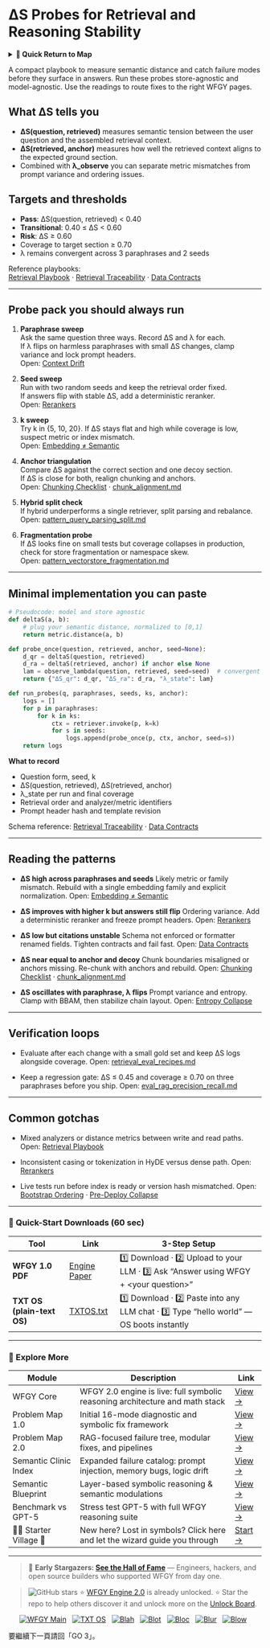 # ΔS Probes for Retrieval and Reasoning Stability

<details>
  <summary><strong>🧭 Quick Return to Map</strong></summary>

<br>

  > You are in a sub-page of **Retrieval**.  
  > To reorient, go back here:  
  >
  > - [**Retrieval** — information access and knowledge lookup](./README.md)  
  > - [**WFGY Global Fix Map** — main Emergency Room, 300+ structured fixes](../README.md)  
  > - [**WFGY Problem Map 1.0** — 16 reproducible failure modes](../../README.md)  
  >
  > Think of this page as a desk within a ward.  
  > If you need the full triage and all prescriptions, return to the Emergency Room lobby.
</details>


A compact playbook to measure semantic distance and catch failure modes before they surface in answers. Run these probes store-agnostic and model-agnostic. Use the readings to route fixes to the right WFGY pages.

## What ΔS tells you

- **ΔS(question, retrieved)** measures semantic tension between the user question and the assembled retrieval context.
- **ΔS(retrieved, anchor)** measures how well the retrieved context aligns to the expected ground section.
- Combined with **λ\_observe** you can separate metric mismatches from prompt variance and ordering issues.

## Targets and thresholds

- **Pass**: ΔS(question, retrieved) < 0.40  
- **Transitional**: 0.40 ≤ ΔS < 0.60  
- **Risk**: ΔS ≥ 0.60  
- Coverage to target section ≥ 0.70  
- λ remains convergent across 3 paraphrases and 2 seeds

Reference playbooks:  
[Retrieval Playbook](https://github.com/onestardao/WFGY/blob/main/ProblemMap/retrieval-playbook.md) ·
[Retrieval Traceability](https://github.com/onestardao/WFGY/blob/main/ProblemMap/retrieval-traceability.md) ·
[Data Contracts](https://github.com/onestardao/WFGY/blob/main/ProblemMap/data-contracts.md)

---

## Probe pack you should always run

1) **Paraphrase sweep**  
   Ask the same question three ways. Record ΔS and λ for each.  
   If λ flips on harmless paraphrases with small ΔS changes, clamp variance and lock prompt headers.  
   Open: [Context Drift](https://github.com/onestardao/WFGY/blob/main/ProblemMap/context-drift.md)

2) **Seed sweep**  
   Run with two random seeds and keep the retrieval order fixed.  
   If answers flip with stable ΔS, add a deterministic reranker.  
   Open: [Rerankers](https://github.com/onestardao/WFGY/blob/main/ProblemMap/rerankers.md)

3) **k sweep**  
   Try k in {5, 10, 20}. If ΔS stays flat and high while coverage is low, suspect metric or index mismatch.  
   Open: [Embedding ≠ Semantic](https://github.com/onestardao/WFGY/blob/main/ProblemMap/embedding-vs-semantic.md)

4) **Anchor triangulation**  
   Compare ΔS against the correct section and one decoy section.  
   If ΔS is close for both, realign chunking and anchors.  
   Open: [Chunking Checklist](https://github.com/onestardao/WFGY/blob/main/ProblemMap/chunking-checklist.md) ·
   [chunk_alignment.md](https://github.com/onestardao/WFGY/blob/main/ProblemMap/GlobalFixMap/Retrieval/chunk_alignment.md)

5) **Hybrid split check**  
   If hybrid underperforms a single retriever, split parsing and rebalance.  
   Open: [pattern_query_parsing_split.md](https://github.com/onestardao/WFGY/blob/main/ProblemMap/patterns/pattern_query_parsing_split.md)

6) **Fragmentation probe**  
   If ΔS looks fine on small tests but coverage collapses in production, check for store fragmentation or namespace skew.  
   Open: [pattern_vectorstore_fragmentation.md](https://github.com/onestardao/WFGY/blob/main/ProblemMap/patterns/pattern_vectorstore_fragmentation.md)

---

## Minimal implementation you can paste

```python
# Pseudocode: model and store agnostic
def deltaS(a, b):
    # plug your semantic distance, normalized to [0,1]
    return metric.distance(a, b)

def probe_once(question, retrieved, anchor, seed=None):
    d_qr = deltaS(question, retrieved)
    d_ra = deltaS(retrieved, anchor) if anchor else None
    lam = observe_lambda(question, retrieved, seed=seed)  # convergent | divergent
    return {"ΔS_qr": d_qr, "ΔS_ra": d_ra, "λ_state": lam}

def run_probes(q, paraphrases, seeds, ks, anchor):
    logs = []
    for p in paraphrases:
        for k in ks:
            ctx = retriever.invoke(p, k=k)
            for s in seeds:
                logs.append(probe_once(p, ctx, anchor, seed=s))
    return logs
````

**What to record**

* Question form, seed, k
* ΔS(question, retrieved), ΔS(retrieved, anchor)
* λ\_state per run and final coverage
* Retrieval order and analyzer/metric identifiers
* Prompt header hash and template revision

Schema reference:
[Retrieval Traceability](https://github.com/onestardao/WFGY/blob/main/ProblemMap/retrieval-traceability.md) ·
[Data Contracts](https://github.com/onestardao/WFGY/blob/main/ProblemMap/data-contracts.md)

---

## Reading the patterns

* **ΔS high across paraphrases and seeds**
  Likely metric or family mismatch. Rebuild with a single embedding family and explicit normalization.
  Open: [Embedding ≠ Semantic](https://github.com/onestardao/WFGY/blob/main/ProblemMap/embedding-vs-semantic.md)

* **ΔS improves with higher k but answers still flip**
  Ordering variance. Add a deterministic reranker and freeze prompt headers.
  Open: [Rerankers](https://github.com/onestardao/WFGY/blob/main/ProblemMap/rerankers.md)

* **ΔS low but citations unstable**
  Schema not enforced or formatter renamed fields. Tighten contracts and fail fast.
  Open: [Data Contracts](https://github.com/onestardao/WFGY/blob/main/ProblemMap/data-contracts.md)

* **ΔS near equal to anchor and decoy**
  Chunk boundaries misaligned or anchors missing. Re-chunk with anchors and rebuild.
  Open: [Chunking Checklist](https://github.com/onestardao/WFGY/blob/main/ProblemMap/chunking-checklist.md) ·
  [chunk\_alignment.md](https://github.com/onestardao/WFGY/blob/main/ProblemMap/GlobalFixMap/Retrieval/chunk_alignment.md)

* **ΔS oscillates with paraphrase, λ flips**
  Prompt variance and entropy. Clamp with BBAM, then stabilize chain layout.
  Open: [Entropy Collapse](https://github.com/onestardao/WFGY/blob/main/ProblemMap/entropy-collapse.md)

---

## Verification loops

* Evaluate after each change with a small gold set and keep ΔS logs alongside coverage.
  Open: [retrieval\_eval\_recipes.md](https://github.com/onestardao/WFGY/blob/main/ProblemMap/GlobalFixMap/Retrieval/retrieval_eval_recipes.md)

* Keep a regression gate: ΔS ≤ 0.45 and coverage ≥ 0.70 on three paraphrases before you ship.
  Open: [eval\_rag\_precision\_recall.md](https://github.com/onestardao/WFGY/blob/main/ProblemMap/eval/eval_rag_precision_recall.md)

---

## Common gotchas

* Mixed analyzers or distance metrics between write and read paths.
  Open: [Retrieval Playbook](https://github.com/onestardao/WFGY/blob/main/ProblemMap/retrieval-playbook.md)

* Inconsistent casing or tokenization in HyDE versus dense path.
  Open: [Rerankers](https://github.com/onestardao/WFGY/blob/main/ProblemMap/rerankers.md)

* Live tests run before index is ready or version hash mismatched.
  Open: [Bootstrap Ordering](https://github.com/onestardao/WFGY/blob/main/ProblemMap/bootstrap-ordering.md) ·
  [Pre-Deploy Collapse](https://github.com/onestardao/WFGY/blob/main/ProblemMap/predeploy-collapse.md)

---

### 🔗 Quick-Start Downloads (60 sec)

| Tool                       | Link                                                                                                                                       | 3-Step Setup                                                                             |
| -------------------------- | ------------------------------------------------------------------------------------------------------------------------------------------ | ---------------------------------------------------------------------------------------- |
| **WFGY 1.0 PDF**           | [Engine Paper](https://github.com/onestardao/WFGY/blob/main/I_am_not_lizardman/WFGY_All_Principles_Return_to_One_v1.0_PSBigBig_Public.pdf) | 1️⃣ Download · 2️⃣ Upload to your LLM · 3️⃣ Ask “Answer using WFGY + \<your question>”   |
| **TXT OS (plain-text OS)** | [TXTOS.txt](https://github.com/onestardao/WFGY/blob/main/OS/TXTOS.txt)                                                                     | 1️⃣ Download · 2️⃣ Paste into any LLM chat · 3️⃣ Type “hello world” — OS boots instantly |

---

### 🧭 Explore More

| Module                   | Description                                                                  | Link                                                                                               |
| ------------------------ | ---------------------------------------------------------------------------- | -------------------------------------------------------------------------------------------------- |
| WFGY Core                | WFGY 2.0 engine is live: full symbolic reasoning architecture and math stack | [View →](https://github.com/onestardao/WFGY/tree/main/core/README.md)                              |
| Problem Map 1.0          | Initial 16-mode diagnostic and symbolic fix framework                        | [View →](https://github.com/onestardao/WFGY/tree/main/ProblemMap/README.md)                        |
| Problem Map 2.0          | RAG-focused failure tree, modular fixes, and pipelines                       | [View →](https://github.com/onestardao/WFGY/blob/main/ProblemMap/rag-architecture-and-recovery.md) |
| Semantic Clinic Index    | Expanded failure catalog: prompt injection, memory bugs, logic drift         | [View →](https://github.com/onestardao/WFGY/blob/main/ProblemMap/SemanticClinicIndex.md)           |
| Semantic Blueprint       | Layer-based symbolic reasoning & semantic modulations                        | [View →](https://github.com/onestardao/WFGY/tree/main/SemanticBlueprint/README.md)                 |
| Benchmark vs GPT-5       | Stress test GPT-5 with full WFGY reasoning suite                             | [View →](https://github.com/onestardao/WFGY/tree/main/benchmarks/benchmark-vs-gpt5/README.md)      |
| 🧙‍♂️ Starter Village 🏡 | New here? Lost in symbols? Click here and let the wizard guide you through   | [Start →](https://github.com/onestardao/WFGY/blob/main/StarterVillage/README.md)                   |

---

> 👑 **Early Stargazers: [See the Hall of Fame](https://github.com/onestardao/WFGY/tree/main/stargazers)** —
> Engineers, hackers, and open source builders who supported WFGY from day one.

> <img src="https://img.shields.io/github/stars/onestardao/WFGY?style=social" alt="GitHub stars"> ⭐ [WFGY Engine 2.0](https://github.com/onestardao/WFGY/blob/main/core/README.md) is already unlocked. ⭐ Star the repo to help others discover it and unlock more on the [Unlock Board](https://github.com/onestardao/WFGY/blob/main/STAR_UNLOCKS.md).

<div align="center">

[![WFGY Main](https://img.shields.io/badge/WFGY-Main-red?style=flat-square)](https://github.com/onestardao/WFGY)
 
[![TXT OS](https://img.shields.io/badge/TXT%20OS-Reasoning%20OS-orange?style=flat-square)](https://github.com/onestardao/WFGY/tree/main/OS)
 
[![Blah](https://img.shields.io/badge/Blah-Semantic%20Embed-yellow?style=flat-square)](https://github.com/onestardao/WFGY/tree/main/OS/BlahBlahBlah)
 
[![Blot](https://img.shields.io/badge/Blot-Persona%20Core-green?style=flat-square)](https://github.com/onestardao/WFGY/tree/main/OS/BlotBlotBlot)
 
[![Bloc](https://img.shields.io/badge/Bloc-Reasoning%20Compiler-blue?style=flat-square)](https://github.com/onestardao/WFGY/tree/main/OS/BlocBlocBloc)
 
[![Blur](https://img.shields.io/badge/Blur-Text2Image%20Engine-navy?style=flat-square)](https://github.com/onestardao/WFGY/tree/main/OS/BlurBlurBlur)
 
[![Blow](https://img.shields.io/badge/Blow-Game%20Logic-purple?style=flat-square)](https://github.com/onestardao/WFGY/tree/main/OS/BlowBlowBlow)
 

</div>


要繼續下一頁請回「GO 3」。
